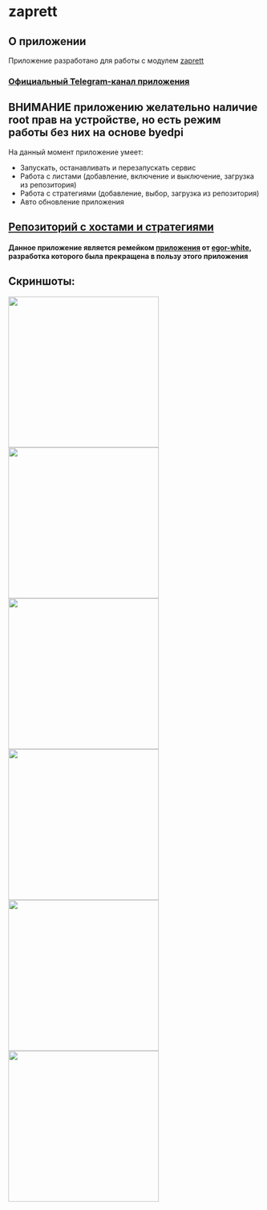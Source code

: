 # zaprett
## О приложении
Приложение разработано для работы с модулем [zaprett](https://github.com/egor-white/zaprett)
### [Официальный Telegram-канал приложения](https://t.me/zaprett_module)
## ВНИМАНИЕ приложению желательно наличие root прав на устройстве, но есть режим работы без них на основе byedpi
На данный момент приложение умеет:
* Запускать, останавливать и перезапускать сервис
* Работа с листами (добавление, включение и выключение, загрузка из репозитория)
* Работа с стратегиями (добавление, выбор, загрузка из репозитория)
* Авто обновление приложения

## [Репозиторий с хостами и стратегиями](https://github.com/CherretGit/zaprett-hosts-repo)

#### Данное приложение является ремейком [приложения](https://github.com/egor-white/zaprett-app) от [egor-white](https://github.com/egor-white), разработка которого была прекращена в пользу этого приложения

## Скриншоты:
<img src="images/1.png" width="300"><img src="images/2.png" width="300"><img src="images/3.png" width="300"><img src="images/4.png" width="300"><img src="images/5.png" width="300">
<img src="images/6.png" width="300">
